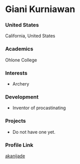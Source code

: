 # Giani Kurniawan

### United States

California, United States

### Academics

Ohlone College

### Interests

- Archery

### Development

- Inventor of procastinating

### Projects

- Do not have one yet.

### Profile Link

[akanijade](https://github.com/akanijade/)
